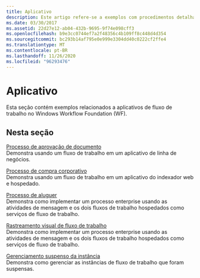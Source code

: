 ```yaml
---
title: Aplicativo
description: Este artigo refere-se a exemplos com procedimentos detalhados para aplicativos de fluxo de trabalho no Windows Workflow Foundation.
ms.date: 03/30/2017
ms.assetid: 22d27e12-ab04-432b-9695-9f74e098cff3
ms.openlocfilehash: b9e3cc0744ef7a2f48356c4b109ff8c448d4d354
ms.sourcegitcommit: bc293b14af795e0e999e3304dd40c0222cf2ffe4
ms.translationtype: MT
ms.contentlocale: pt-BR
ms.lasthandoff: 11/26/2020
ms.locfileid: "96293476"
---
```

# <a name="application"></a>Aplicativo

Esta seção contém exemplos relacionados a aplicativos de fluxo de trabalho no Windows Workflow Foundation (WF).  
  
## <a name="in-this-section"></a>Nesta seção  

 [Processo de aprovação de documento](document-approval-process.md)  
 Demonstra usando um fluxo de trabalho em um aplicativo de linha de negócios.  
  
 [Processo de compra corporativo](corporate-purchase-process.md)  
 Demonstra usando um fluxo de trabalho em um aplicativo do indexador web e hospedado.  
  
 [Processo de aluguer](hiring-process.md)  
 Demonstra como implementar um processo enterprise usando as atividades de mensagem e os dois fluxos de trabalho hospedados como serviços de fluxo de trabalho.  
  
 [Rastreamento visual de fluxo de trabalho](visual-workflow-tracking.md)  
 Demonstra como implementar um processo enterprise usando as atividades de mensagem e os dois fluxos de trabalho hospedados como serviços de fluxo de trabalho.  
  
 [Gerenciamento suspenso da instância](suspended-instance-management.md)  
 Demonstra como gerenciar as instâncias de fluxo de trabalho que foram suspensas.
